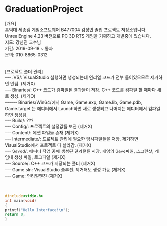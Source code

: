 ﻿# GraduationProject  
[개요]<br>
홍익대 세종캠 게임소프트웨어 B477004 김성민 졸업 프로젝트 저장소입니다.<br>
UnrealEngine 4.23 버전으로 PC 3D RTS 게임을 기획하고 개발중에 있습니다.<br>
지도: 강신진 교수님<br>
기간: 2019-09-18 ~ 통과<br>
문의: 010-8865-0312<br>
<br>
<br>
[프로젝트 폴더 관리]<br>
--- .VS/: VisualStudio 실행하면 생성되는데 언리얼 코드가 전부 들어있으므로 제거하면 안됨. (제거X)<br>
--- Binaries/: C++ 코드가 컴파일된 결과물이 저장. C++ 코드를 컴파일 할 때마다 새로 생성. (제거O)<br>
------ Binaries/Win64/에서 Game, Game.exp, Game.lib, Game.pdb, Game.target 는 에디터에서 Launch하면 새로 생성되고 나머지는 에디터에서 컴파일하면 생성됨.<br>
--- Build/: ???<br>
--- Config/: 프로젝트의 설정값들 보관 (제거X)<br>
--- Content/: 에셋 파일들 존재 (제거X)<br>
--- Intermediate/: 프로젝트 관리에 필요한 임시파일들을 저장. 제거하면 VisualStudio에서 프로젝트 다 날라감. (제거X)<br>
--- Saved/: 에디터 작업 중에 생성된 결과물들 저장. 게임의 Save파일, 스크린샷, 게임내 생성 파일, 로그파일 (제거X)<br>
--- Source/: C++ 코드가 저장되는 폴더 (제거X)<br>
--- Game.sln: VisualStudio 솔루션. 제거해도 생성 가능 (제거X)<br>
--- Game: 언리얼엔진 (제거X)<br>
<br>
<br>
```c
#include<stdio.h>
int main(void)
{
printf("Hello Interface!\n");
return 0;
}
```
